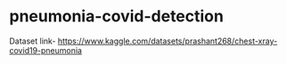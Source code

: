 # pneumonia-covid-detection
Dataset link- https://www.kaggle.com/datasets/prashant268/chest-xray-covid19-pneumonia
